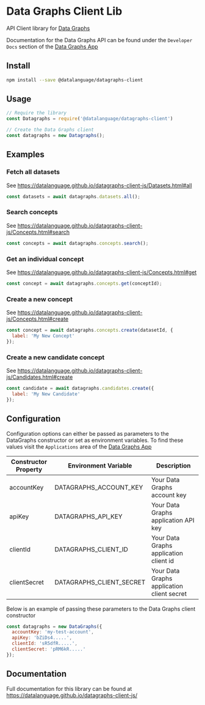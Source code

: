 # Data Graphs Client Lib #

API Client library for [Data Graphs](https://datagraphs.com)

Documentation for the Data Graphs API can be found under the `Developer Docs` section of the [Data Graphs App](https://app.datagraphs.io)

## Install

```sh
npm install --save @datalanguage/datagraphs-client
```

## Usage

```js
// Require the library
const Datagraphs = require('@datalanguage/datagraphs-client')

// Create the Data Graphs client
const datagraphs = new Datagraphs();
```
## Examples

### Fetch all datasets

See https://datalanguage.github.io/datagraphs-client-js/Datasets.html#all
```js
const datasets = await datagraphs.datasets.all();
```

### Search concepts
See https://datalanguage.github.io/datagraphs-client-js/Concepts.html#search
```js
const concepts = await datagraphs.concepts.search();
```

### Get an individual concept
See https://datalanguage.github.io/datagraphs-client-js/Concepts.html#get
```js
const concept = await datagraphs.concepts.get(conceptId);
```

### Create a new concept
See https://datalanguage.github.io/datagraphs-client-js/Concepts.html#create
```js
const concept = await datagraphs.concepts.create(datasetId, {
  label: 'My New Concept'
});
```

### Create a new candidate concept
See https://datalanguage.github.io/datagraphs-client-js/Candidates.html#create
```js
const candidate = await datagraphs.candidates.create({
  label: 'My New Candidate'
});
```

## Configuration

Configuration options can either be passed as parameters to the DataGraphs constructor or set as environment variables. To find these values visit the `Applications` area of the [Data Graphs App](app.datagraphs.io)

| Constructor Property | Environment Variable | Description |
| --- | --- | --- |
| accountKey | DATAGRAPHS_ACCOUNT_KEY | Your Data Graphs account key |
| apiKey | DATAGRAPHS_API_KEY | Your Data Graphs application API key |
| clientId | DATAGRAPHS_CLIENT_ID | Your Data Graphs application client id |
| clientSecret | DATAGRAPHS_CLIENT_SECRET | Your Data Graphs application client secret |

Below is an example of passing these parameters to the Data Graphs client constructor

```js
const datagraphs = new DataGraphs({
  accountKey: 'my-test-account',
  apiKey: 'bZiDs4.....',
  clientId: 'sR5dfR.....',
  clientSecret: 'pRM6kR.....'
});
```

## Documentation

Full documentation for this library can be found at https://datalanguage.github.io/datagraphs-client-js/
